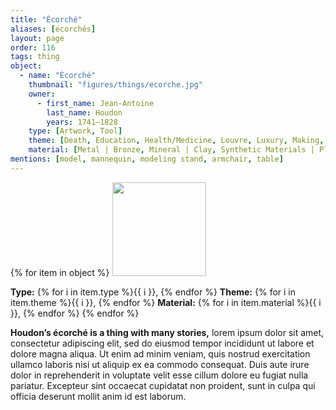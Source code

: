```yaml
---
title: "Écorché"
aliases: [écorchés]
layout: page
order: 116
tags: thing
object:
  - name: "Écorché"
    thumbnail: "figures/things/ecorche.jpg"
    owner:
      - first_name: Jean-Antoine
        last_name: Houdon
        years: 1741–1828
    type: [Artwork, Tool]
    theme: [Death, Education, Health/Medicine, Louvre, Luxury, Making, Studio, Travel]
    material: [Metal | Bronze, Mineral | Clay, Synthetic Materials | Plaster]
mentions: [model, mannequin, modeling stand, armchair, table]
---
```


{% for item in object %}
<img src="/_assets/images/{{ item.thumbnail }}" width="150"/>

**Type:** {% for i in item.type %}{{ i }}, {% endfor %}
**Theme:** {% for i in item.theme %}{{ i }}, {% endfor %}
**Material:** {% for i in item.material %}{{ i }}, {% endfor %}
{% endfor %}

**Houdon’s écorché is a thing with many stories,** lorem ipsum dolor sit amet, consectetur adipiscing elit, sed do eiusmod tempor incididunt ut labore et dolore magna aliqua. Ut enim ad minim veniam, quis nostrud exercitation ullamco laboris nisi ut aliquip ex ea commodo consequat. Duis aute irure dolor in reprehenderit in voluptate velit esse cillum dolore eu fugiat nulla pariatur. Excepteur sint occaecat cupidatat non proident, sunt in culpa qui officia deserunt mollit anim id est laborum.